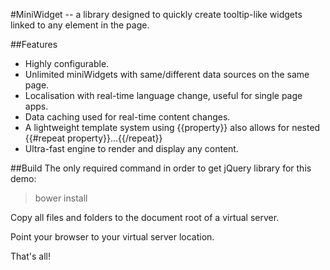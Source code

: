 #MiniWidget -- a library designed to quickly create tooltip-like widgets linked to any element in the page.

##Features
* Highly configurable.
* Unlimited miniWidgets with same/different data sources on the same page.
* Localisation with real-time language change, useful for single page apps.
* Data caching used for real-time content changes.
* A lightweight template system using {{property}} also allows for nested {{#repeat property}}...{{/repeat}}
* Ultra-fast engine to render and display any content.

##Build
The only required command in order to get jQuery library for this demo:

> bower install

Copy all files and folders to the document root of a virtual server. 

Point your browser to your virtual server location.

That's all!